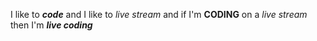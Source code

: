 I like to ***code*** and I like to _live stream_ and if I'm __CODING__ on a *live stream* then I'm __*live coding*__
